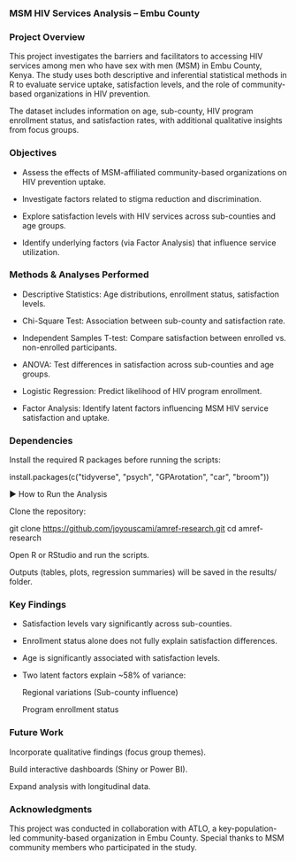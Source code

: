 ### MSM HIV Services Analysis – Embu County

### Project Overview

This project investigates the barriers and facilitators to accessing HIV services among men who have sex with men (MSM) in Embu County, Kenya. The study uses both descriptive and inferential statistical methods in R to evaluate service uptake, satisfaction levels, and the role of community-based organizations in HIV prevention.

The dataset includes information on age, sub-county, HIV program enrollment status, and satisfaction rates, with additional qualitative insights from focus groups.

### Objectives

- Assess the effects of MSM-affiliated community-based organizations on HIV prevention uptake.

- Investigate factors related to stigma reduction and discrimination.

- Explore satisfaction levels with HIV services across sub-counties and age groups.

- Identify underlying factors (via Factor Analysis) that influence service utilization.

### Methods & Analyses Performed

- Descriptive Statistics: Age distributions, enrollment status, satisfaction levels.

- Chi-Square Test: Association between sub-county and satisfaction rate.

- Independent Samples T-test: Compare satisfaction between enrolled vs. non-enrolled participants.

- ANOVA: Test differences in satisfaction across sub-counties and age groups.

- Logistic Regression: Predict likelihood of HIV program enrollment.

- Factor Analysis: Identify latent factors influencing MSM HIV service satisfaction and uptake.

### Dependencies

Install the required R packages before running the scripts:

install.packages(c("tidyverse", "psych", "GPArotation", "car", "broom"))

▶️ How to Run the Analysis

Clone the repository:

git clone https://github.com/joyouscami/amref-research.git
cd amref-research


Open R or RStudio and run the scripts.

Outputs (tables, plots, regression summaries) will be saved in the results/ folder.

### Key Findings

- Satisfaction levels vary significantly across sub-counties.

- Enrollment status alone does not fully explain satisfaction differences.

- Age is significantly associated with satisfaction levels.

- Two latent factors explain ~58% of variance:

    Regional variations (Sub-county influence)

    Program enrollment status

### Future Work

Incorporate qualitative findings (focus group themes).

Build interactive dashboards (Shiny or Power BI).

Expand analysis with longitudinal data.

### Acknowledgments

This project was conducted in collaboration with ATLO, a key-population-led community-based organization in Embu County. Special thanks to MSM community members who participated in the study.
